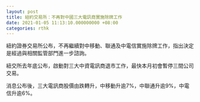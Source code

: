 ```yaml
---
layout: post
title: 紐約交易所：不再對中國三大電訊商實施除牌工作
date: 2021-01-05 11:13:10.000000000 +08:00
categories: rthk
---
```


紐約證券交易所公布，不再繼續對中移動、聯通及中電信實施除牌工作，指出決定是經過與相關監管部門進一步諮詢。

紐交所去年底公布，啟動對三大中資電訊商退市工作，最快本月初會暫停三間公司交易。

消息公布後，三大電訊商股價由跌轉升，中移動升逾7%，中聯通升逾9%，中電信升逾6%。
